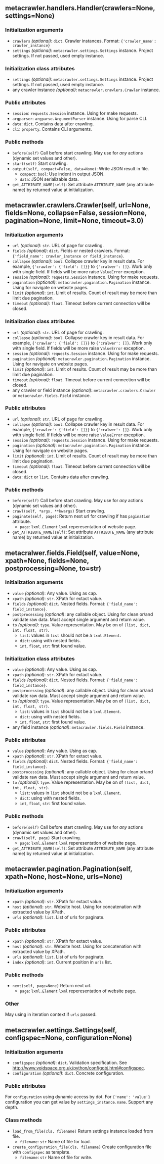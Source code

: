 ## metacrawler.handlers.Handler(crawlers=None, settings=None) ##

### Initialization arguments ###
- `crawlers` *(optional)*:  `dict`.
Crawler instances. Format: `{'crawler_name': crawler_instance}`
- `settings` *(optional)*: `metacrawler.settings.Settings` instance.
Project settings. If not passed, used empty instance.


### Initialization class attributes ###
- `settings` *(optional)*: `metacrawler.settings.Settings` instance.
Project settings. If not passed, used empty instance.
- any crawler instance *(optional)*: `metacrawler.crawlers.Crawler` instance.


### Public attributes ###
- `session`: `requests.Session` instance.
Using for make requests.
- `argparser`: `argparse.ArgumentParser` instance.
Using for parse CLI.
- `data`: `dict`.
Contains data after crawling.
- `cli`: `property`.
Contains CLI arguments.


### Public methods ###
- `before(self)`
Call before start crawling. May use for *any* actions (dynamic set values and other).
- `start(self)`
Start crawling.
- `output(self, compact=False, data=None)`:
Write JSON result in file.
  - `compact`: `bool`:
  Use indent in output JSON.
  - `data`:
  JSON serializable data.
- `get_ATTRIBUTE_NAME(self)`:
Set attribute `ATTRIBUTE_NAME` (any attribute name) by returned value at initialization.



## metacrawler.crawlers.Crawler(self, url=None, fields=None, collapse=False, session=None, pagination=None, limit=None, timeout=3.0) ##

### Initialization arguments ###
- `url` *(optional)*:  `str`.
URL of page for crawling.
- `fields` *(optional)*:  `dict`.
Fields or nested crawlers. Format: `{'field_name': crawler_instance or field_instance}`.
- `collapse` *(optional)*:  `bool`.
Collapse crawler key in result data. For example, `{'crawler': {'field': []}}` to `{'cralwer': []}`. Work only with single field. If fields will be more raise `ValueError` exception.
- `session` *(optional)*: `requests.Session` instance.
Using for make requests.
- `pagination` *(optional)*: `metacrawler.pagination.Pagination` instance.
Using for navigate on website pages.
- `limit` *(optional)*: `int`.
Limit of results. Count of result may be more than limit due pagination.
- `timeout` *(optional)*: `float`.
Timeout before current connection will be closed.


### Initialization class attributes ###
- `url` *(optional)*:  `str`.
URL of page for crawling.
- `collapse` *(optional)*:  `bool`.
Collapse crawler key in result data. For example, `{'crawler': {'field': []}}` to `{'cralwer': []}`. Work only with single field. If fields will be more raise `ValueError` exception.
- `session` *(optional)*: `requests.Session` instance.
Using for make requests.
- `pagination` *(optional)*: `metacrawler.pagination.Pagination` instance.
Using for navigate on website pages.
- `limit` *(optional)*: `int`.
Limit of results. Count of result may be more than limit due pagination.
- `timeout` *(optional)*: `float`.
Timeout before current connection will be closed.
- any crawler or field instance *(optional)*: `metacrawler.crawlers.Crawler` or `metacrawler.fields.Field` instance.


### Public attributes ###
- `url` *(optional)*:  `str`.
URL of page for crawling.
- `collapse` *(optional)*:  `bool`.
Collapse crawler key in result data. For example, `{'crawler': {'field': []}}` to `{'cralwer': []}`. Work only with single field. If fields will be more raise `ValueError` exception.
- `session` *(optional)*: `requests.Session` instance.
Using for make requests.
- `pagination` *(optional)*: `metacrawler.pagination.Pagination` instance.
Using for navigate on website pages.
- `limit` *(optional)*: `int`.
Limit of results. Count of result may be more than limit due pagination.
- `timeout` *(optional)*: `float`.
Timeout before current connection will be closed.
- `data`: `dict` or `list`.
Contains data after crawling.


### Public methods ###
- `before(self)`
Call before start crawling. May use for *any* actions (dynamic set values and other).
- `crawl(self, *args, **kwargs)`
Start crawling.
- `paginate(self, page)`:
Return next url for crawling if has `pagination` attribute.
  - `page`: `lxml.Element`
  `lxml` reperesentation of website page.
- `get_ATTRIBUTE_NAME(self)`:
Set attribute `ATTRIBUTE_NAME` (any attribute name) by returned value at initialization.


## metacralwer.fields.Field(self, value=None, xpath=None, fields=None, postprocessing=None, to=str) ##

### Initialization arguments ###
- `value` *(optional)*:
Any value. Using as cap.
- `xpath` *(optional)*: `str`.
XPath for extact value.
- `fields` *(optional)*:  `dict`.
Nested fields. Format: `{'field_name': field_instance}`.
- `postprocessing` *(optional)*:  any callable object.
Using for clean or/and validate raw data. Must accept single argument and return value.
- `to` *(optional)*: `type`.
Value representation. May be on of `(list, dict, int, float, str)`.
  - `list`: values in `list` should not be a `lxml.Element`.
  - `dict`: using with nested fields.
  - `int`, `float`, `str`: first found value.


### Initialization class attributes ###
- `value` *(optional)*:
Any value. Using as cap.
- `xpath` *(optional)*: `str`.
XPath for extact value.
- `fields` *(optional)*:  `dict`.
Nested fields. Format: `{'field_name': field_instance}`.
- `postprocessing` *(optional)*:  any callable object.
Using for clean or/and validate raw data. Must accept single argument and return value.
- `to` *(optional)*: `type`.
Value representation. May be on of `(list, dict, int, float, str)`.
  - `list`: values in `list` should not be a `lxml.Element`.
  - `dict`: using with nested fields.
  - `int`, `float`, `str`: first found value.
- any field instance *(optional)*: `metacrawler.fields.Field` instance.


### Public attributes ###
- `value` *(optional)*:
Any value. Using as cap.
- `xpath` *(optional)*: `str`.
XPath for extact value.
- `fields` *(optional)*:  `dict`.
Nested fields. Format: `{'field_name': field_instance}`.
- `postprocessing` *(optional)*:  any callable object.
Using for clean or/and validate raw data. Must accept single argument and return value.
- `to` *(optional)*: `type`.
Value representation. May be on of `(list, dict, int, float, str)`.
  - `list`: values in `list` should not be a `lxml.Element`.
  - `dict`: using with nested fields.
  - `int`, `float`, `str`: first found value.


### Public methods ###
- `before(self)`
Call before start crawling. May use for *any* actions (dynamic set values and other).
- `crawl(self, page)`
Start crawling.
  - `page`: `lxml.Element`
  `lxml` reperesentation of website page.
- `get_ATTRIBUTE_NAME(self)`:
Set attribute `ATTRIBUTE_NAME` (any attribute name) by returned value at initialization.


## metacrawler.pagination.Pagination(self, xpath=None, host=None, urls=None) ##

### Initialization arguments ###
- `xpath` *(optional)*: `str`.
XPath for extact value.
- `host` *(optional)*: `str`.
Website host. Using for concatenation with extracted value by XPath.
- `urls` *(optional)*:  `list`.
List of urls for paginate.


### Public attributes ###
- `xpath` *(optional)*: `str`.
XPath for extact value.
- `host` *(optional)*: `str`.
Website host. Using for concatenation with extracted value by XPath.
- `urls` *(optional)*:  `list`.
List of urls for paginate.
- `index` *(optional)*: `int`.
Current position in `urls` list.


### Public methods ###
- `next(self, page=None)`
Return next url.
  - `page`: `lxml.Element`
  `lxml` reperesentation of website page.

### Other ###
May using in iteration context if `urls` passed.


## metacrawler.settings.Settings(self, configspec=None, configuration=None) ##

### Initialization arguments ###
- `configspec` *(optional)*: `dict`.
Validation specification. See http://www.voidspace.org.uk/python/configobj.html#configspec.
- `configuration` *(optional)*: `dict`.
Concrete configuration.


### Public attributes ###
For `configuration` using dynamic access by dot.
For `{'name': 'value'}` configuration you can get value by `settings_instance.name`. Support any depth.


### Class methods ###
- `load_from_file(cls, filename)`
Return settings instance loaded from file.
  - `filename`: `str`
  Name of file for load.
- `create_configuration_file(cls, filename)`
Create configuration file with `configspec` as template.
  - `filename`: `str`
  Name of file for write.
